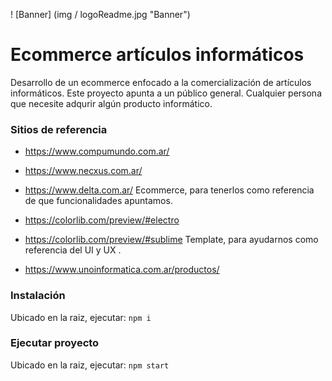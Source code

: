 ! [Banner] (img / logoReadme.jpg "Banner") 

# Ecommerce artículos informáticos

Desarrollo de un ecommerce enfocado a la comercialización de artículos informáticos.
Este proyecto apunta a un público general. Cualquier persona que necesite
adqurir algún producto informático.

### Sitios de referencia

* https://www.compumundo.com.ar/
* https://www.necxus.com.ar/
* https://www.delta.com.ar/
Ecommerce, para tenerlos como referencia de que funcionalidades apuntamos.


* https://colorlib.com/preview/#electro
* https://colorlib.com/preview/#sublime
Template, para ayudarnos como referencia del UI y UX .

* https://www.unoinformatica.com.ar/productos/


### Instalación
Ubicado en la raiz, ejecutar: `npm i`

### Ejecutar proyecto
Ubicado en la raiz, ejecutar: `npm start`